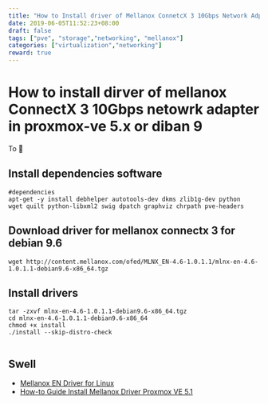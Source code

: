 ```yaml
---
title: "How to Install driver of Mellanox ConnetcX 3 10Gbps Network Adpater in Promxox-VE 5.x or Debian 9"
date: 2019-06-05T11:52:23+08:00
draft: false
tags: ["pve", "storage","networking", "mellanox"]
categories: ["virtualization","networking"]
reward: true
---
```


# How to install dirver of mellanox ConnectX 3 10Gbps netowrk adapter in proxmox-ve 5.x or diban 9

To 



## Install dependencies software

```shell
#dependencies
apt-get -y install debhelper autotools-dev dkms zlib1g-dev python
wget quilt python-libxml2 swig dpatch graphviz chrpath pve-headers
```


## Download driver for mellanox connectx 3 for debian 9.6

``` shell
wget http://content.mellanox.com/ofed/MLNX_EN-4.6-1.0.1.1/mlnx-en-4.6-1.0.1.1-debian9.6-x86_64.tgz
```

## Install drivers

```shell
tar -zxvf mlnx-en-4.6-1.0.1.1-debian9.6-x86_64.tgz
cd mlnx-en-4.6-1.0.1.1-debian9.6-x86_64
chmod +x install
./install --skip-distro-check


```


## Swell


  - [Mellanox EN Driver for Linux
](http://www.mellanox.com/page/products_dyn?product_family=27)
  - [How-to Guide Install Mellanox Driver Proxmox VE 5.1](https://forums.servethehome.com/index.php?resources/install-mellanox-driver-proxmox-ve-5-1.35/)
